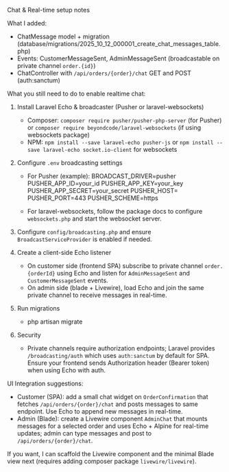 Chat & Real-time setup notes

What I added:

-   ChatMessage model + migration (database/migrations/2025_10_12_000001_create_chat_messages_table.php)
-   Events: CustomerMessageSent, AdminMessageSent (broadcastable on private channel `order.{id}`)
-   ChatController with `/api/orders/{order}/chat` GET and POST (auth:sanctum)

What you still need to do to enable realtime chat:

1. Install Laravel Echo & broadcaster (Pusher or laravel-websockets)

    - Composer: `composer require pusher/pusher-php-server` (for Pusher) or `composer require beyondcode/laravel-websockets` (if using websockets package)
    - NPM: `npm install --save laravel-echo pusher-js` or `npm install --save laravel-echo socket.io-client` for websockets

2. Configure `.env` broadcasting settings

    - For Pusher (example):
      BROADCAST_DRIVER=pusher
      PUSHER_APP_ID=your_id
      PUSHER_APP_KEY=your_key
      PUSHER_APP_SECRET=your_secret
      PUSHER_HOST=
      PUSHER_PORT=443
      PUSHER_SCHEME=https

    - For laravel-websockets, follow the package docs to configure `websockets.php` and start the websocket server.

3. Configure `config/broadcasting.php` and ensure `BroadcastServiceProvider` is enabled if needed.

4. Create a client-side Echo listener

    - On customer side (frontend SPA) subscribe to private channel `order.{orderId}` using Echo and listen for `AdminMessageSent` and `CustomerMessageSent` events.
    - On admin side (blade + Livewire), load Echo and join the same private channel to receive messages in real-time.

5. Run migrations

    - php artisan migrate

6. Security
    - Private channels require authorization endpoints; Laravel provides `/broadcasting/auth` which uses `auth:sanctum` by default for SPA. Ensure your frontend sends Authorization header (Bearer token) when using Echo with auth.

UI Integration suggestions:

-   Customer (SPA): add a small chat widget on `OrderConfirmation` that fetches `/api/orders/{order}/chat` and posts messages to same endpoint. Use Echo to append new messages in real-time.
-   Admin (Blade): create a Livewire component `AdminChat` that mounts messages for a selected order and uses Echo + Alpine for real-time updates; admin can type messages and post to `/api/orders/{order}/chat`.

If you want, I can scaffold the Livewire component and the minimal Blade view next (requires adding composer package `livewire/livewire`).
